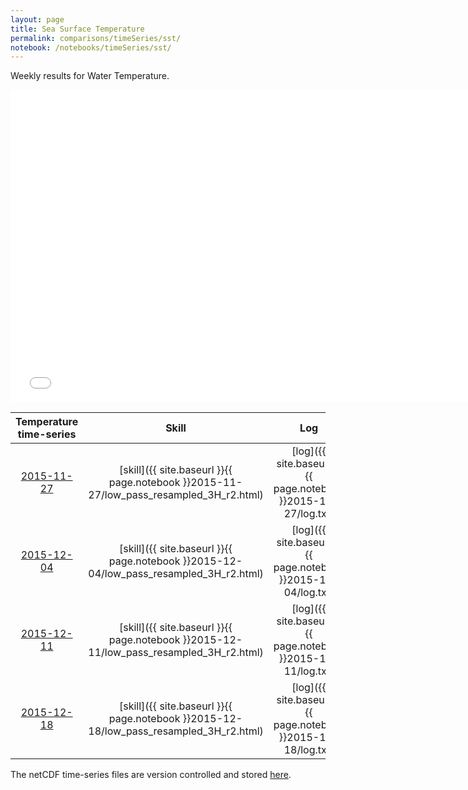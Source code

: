```yaml
---
layout: page
title: Sea Surface Temperature
permalink: comparisons/timeSeries/sst/
notebook: /notebooks/timeSeries/sst/
---
```


Weekly results for Water Temperature.

<iframe width="750" height="500" frameBorder="0" src="{{ site.baseurl }}{{ page.notebook }}2015-12-18/mapa.html" name="iframe"> <p>Your browser does not support iframes.</p> </iframe>


| Temperature time-series                                                                            | Skill                                                                | Log                                                            |
|:--------------------------------------------------------------------------------------------------:|:--------------------------------------------------------------------:|:--------------------------------------------------------------:|
| <a href="{{ site.baseurl }}{{ page.notebook }}2015-11-27/mapa.html" target="iframe">2015-11-27</a> | [skill]({{ site.baseurl }}{{ page.notebook }}2015-11-27/low_pass_resampled_3H_r2.html)  | [log]({{ site.baseurl }}{{ page.notebook }}2015-11-27/log.txt) |
| <a href="{{ site.baseurl }}{{ page.notebook }}2015-12-04/mapa.html" target="iframe">2015-12-04</a> | [skill]({{ site.baseurl }}{{ page.notebook }}2015-12-04/low_pass_resampled_3H_r2.html)  | [log]({{ site.baseurl }}{{ page.notebook }}2015-12-04/log.txt) |
| <a href="{{ site.baseurl }}{{ page.notebook }}2015-12-11/mapa.html" target="iframe">2015-12-11</a> | [skill]({{ site.baseurl }}{{ page.notebook }}2015-12-11/low_pass_resampled_3H_r2.html)  | [log]({{ site.baseurl }}{{ page.notebook }}2015-12-11/log.txt) |
| <a href="{{ site.baseurl }}{{ page.notebook }}2015-12-18/mapa.html" target="iframe">2015-12-18</a> | [skill]({{ site.baseurl }}{{ page.notebook }}2015-12-18/low_pass_resampled_3H_r2.html)  | [log]({{ site.baseurl }}{{ page.notebook }}2015-12-18/log.txt) |

The netCDF time-series files are version controlled and stored [here](https://github.com/ocefpaf/secoora/tree/gh-pages/notebooks/timeSeries/sst).
